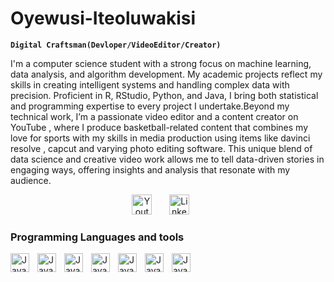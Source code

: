 # Oyewusi-Iteoluwakisi

**`Digital Craftsman(Devloper/VideoEditor/Creator)`**

I'm a computer science student with a strong focus on machine learning, data analysis, and algorithm development. My academic projects reflect my skills in creating intelligent systems and handling complex data with precision. Proficient in R, RStudio, Python, and Java, I bring both statistical and programming expertise to every project I undertake.Beyond my technical work, I’m a passionate video editor and a content creator on YouTube , where I produce basketball-related content that combines my love for sports with my skills in media production using items like davinci resolve , capcut and varying photo editing software. This unique blend of data science and creative video work allows me to tell data-driven stories in engaging ways, offering insights and analysis that resonate with my audience.


<!-- Social icons section -->
<p align="center">
  <a href="https://www.youtube.com/@BallPhilosophers"><img width="32px" alt="Youtube" title="Youtube" src="https://i.imgur.com/qiXu7b2.png"/></a>
  &#8287;&#8287;&#8287;&#8287;&#8287;
  <a href="https://www.linkedin.com/in/iteoluwakisi-oyewus77/"><img width="32px" alt="LinkedIn" title="LinkedIn" src="https://i.imgur.com/yRpa1dQ.png"/></a>
  &#8287;&#8287;&#8287;&#8287;&#8287;
</p>

### Programming Languages and tools

<img align="left" alt="Java" width="30px" style="padding-right:10px;" src="https://cdn.jsdelivr.net/gh/devicons/devicon@latest/icons/java/java-original.svg" />
<img align="left" alt="Java" width="30px" style="padding-right:10px;" src="https://cdn.jsdelivr.net/gh/devicons/devicon@latest/icons/javascript/javascript-original.svg" />
<img align="left" alt="Java" width="30px" style="padding-right:10px;" src="https://cdn.jsdelivr.net/gh/devicons/devicon@latest/icons/rstudio/rstudio-plain.svg" />
<img align="left" alt="Java" width="30px" style="padding-right:10px;" src="https://cdn.jsdelivr.net/gh/devicons/devicon@latest/icons/python/python-original.svg" />
<img align="left" alt="Java" width="30px" style="padding-right:10px;" src="https://cdn.jsdelivr.net/gh/devicons/devicon@latest/icons/unrealengine/unrealengine-original.svg" />
<img align="left" alt="Java" width="30px" style="padding-right:10px;" src="https://cdn.jsdelivr.net/gh/devicons/devicon@latest/icons/linux/linux-original.svg" />
<img align="left" alt="Java" width="30px" style="padding-right:10px;" src="https://cdn.jsdelivr.net/gh/devicons/devicon@latest/icons/c/c-original.svg" />
<br />

# 
